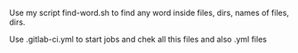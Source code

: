 Use my script find-word.sh to find any word inside files, dirs, names of files, dirs.

Use .gitlab-ci.yml to start jobs and chek all this files and also .yml files 
